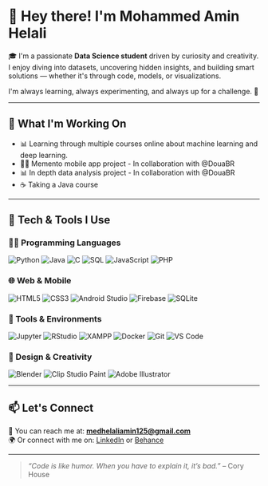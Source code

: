 # 👋 Hey there! I'm Mohammed Amin Helali

🎓 I'm a passionate **Data Science student** driven by curiosity and creativity. I enjoy diving into datasets, uncovering hidden insights, and building smart solutions — whether it's through code, models, or visualizations.

I'm always learning, always experimenting, and always up for a challenge. 🚀

---
## 🧪 What I'm Working On
- 📊 Learning through multiple courses online about machine learning and deep learning.
- 👨‍💻 Memento mobile app project - In collaboration with @DouaBR
- 📊 In depth data analysis project - In collaboration with @DouaBR
- ☕ Taking a Java course
---

## 🚀 Tech & Tools I Use

### 👨‍💻 Programming Languages
![Python](https://img.shields.io/badge/Python-3776AB?style=for-the-badge&logo=python&logoColor=white)
![Java](https://img.shields.io/badge/Java-007396?style=for-the-badge&logo=java&logoColor=white)
![C](https://img.shields.io/badge/C-00599C?style=for-the-badge&logo=c&logoColor=white)
![SQL](https://img.shields.io/badge/SQL-4479A1?style=for-the-badge&logo=mysql&logoColor=white)
![JavaScript](https://img.shields.io/badge/JavaScript-F7DF1E?style=for-the-badge&logo=javascript&logoColor=black)
![PHP](https://img.shields.io/badge/PHP-777BB4?style=for-the-badge&logo=php&logoColor=white)

### 🌐 Web & Mobile
![HTML5](https://img.shields.io/badge/HTML-E34F26?style=for-the-badge&logo=html5&logoColor=white)
![CSS3](https://img.shields.io/badge/CSS-1572B6?style=for-the-badge&logo=css3&logoColor=white)
![Android Studio](https://img.shields.io/badge/Android%20Studio-3DDC84?style=for-the-badge&logo=android-studio&logoColor=white)
![Firebase](https://img.shields.io/badge/Firebase-FFCA28?style=for-the-badge&logo=firebase&logoColor=black)
![SQLite](https://img.shields.io/badge/SQLite-003B57?style=for-the-badge&logo=sqlite&logoColor=white)

### 🧰 Tools & Environments
![Jupyter](https://img.shields.io/badge/Jupyter-F37626?style=for-the-badge&logo=jupyter&logoColor=white)
![RStudio](https://img.shields.io/badge/RStudio-75AADB?style=for-the-badge&logo=rstudio&logoColor=white)
![XAMPP](https://img.shields.io/badge/XAMPP-FB7A24?style=for-the-badge&logo=xampp&logoColor=white)
![Docker](https://img.shields.io/badge/Docker-2496ED?style=for-the-badge&logo=docker&logoColor=white)
![Git](https://img.shields.io/badge/Git-F05032?style=for-the-badge&logo=git&logoColor=white)
![VS Code](https://img.shields.io/badge/VS%20Code-007ACC?style=for-the-badge&logo=visual-studio-code&logoColor=white)

### 🎨 Design & Creativity
![Blender](https://img.shields.io/badge/Blender-F5792A?style=for-the-badge&logo=blender&logoColor=white)
![Clip Studio Paint](https://img.shields.io/badge/Clip%20Studio%20Paint-2E2C2F?style=for-the-badge&logo=clipstudio&logoColor=white)
![Adobe Illustrator](https://img.shields.io/badge/Adobe%20Illustrator-FF9A00?style=for-the-badge&logo=adobeillustrator&logoColor=white)

---

## 📫 Let's Connect

💌 You can reach me at: **medhelaliamin125@gmail.com**  
🌍 Or connect with me on: [LinkedIn](www.linkedin.com/in/amin-helali-74b36b2981-helali) or [Behance](https://www.behance.net/helaliameen)


---

> _“Code is like humor. When you have to explain it, it’s bad.”_ – Cory House
